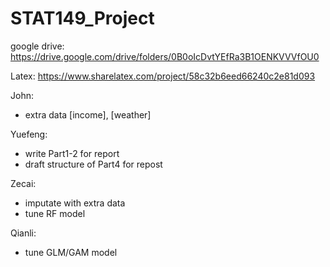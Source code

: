 # STAT149_Project

google drive: https://drive.google.com/drive/folders/0B0oIcDvtYEfRa3B1OENKVVVfOU0

Latex: https://www.sharelatex.com/project/58c32b6eed66240c2e81d093


John: 
- extra data [income], [weather]

Yuefeng:
- write Part1-2 for report
- draft structure of Part4 for repost

Zecai:
- imputate with extra data
- tune RF model

Qianli:
- tune GLM/GAM model



